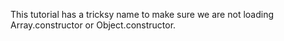 This tutorial has a tricksy name to make sure we are not loading Array.constructor or Object.constructor.
